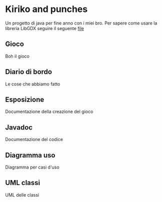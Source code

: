 # Kiriko and punches

Un progetto di java per fine anno con i miei bro.
Per sapere come usare la libreria LibGDX seguire il seguente [file](DocumentazioneLibreria.md)

## Gioco

Boh il gioco

## Diario di bordo

Le cose che abbiamo fatto

## Esposizione

Documentazione della creazione del gioco

## Javadoc

Documentazione del codice

## Diagramma uso

Diagramma per casi d'uso

## UML classi

UML delle classi

